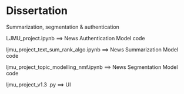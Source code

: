 # Dissertation
Summarization, segmentation & authentication 

LJMU_project.ipynb  ==> News Authentication Model code

ljmu_project_text_sum_rank_algo.ipynb ==> News Summarization Model code

ljmu_project_topic_modelling_nmf.ipynb ==> News Segmentation Model code

ljmu_project_v1.3 .py ==> UI

